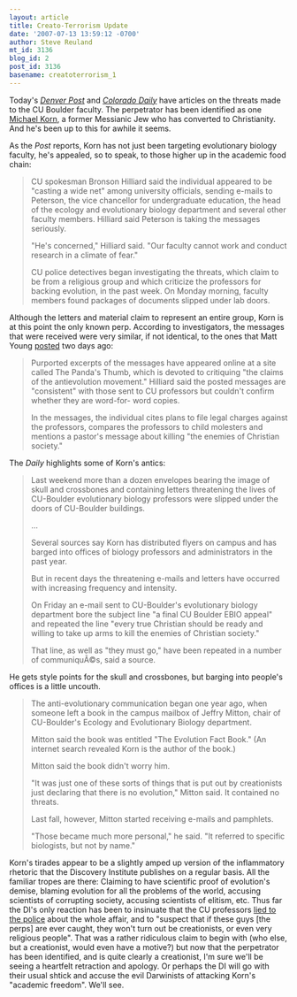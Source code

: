 ```yaml
---
layout: article
title: Creato-Terrorism Update
date: '2007-07-13 13:59:12 -0700'
author: Steve Reuland
mt_id: 3136
blog_id: 2
post_id: 3136
basename: creatoterrorism_1
---
```

Today's [_Denver Post_](http://origin.denverpost.com/news/ci_6362396) and  [_Colorado Daily_](http://www.coloradodaily.com/articles/2007/07/12/news/c_u_and_boulder/news1.txt) have articles on the threats made to the CU Boulder faculty.  The perpetrator has been identified as one [Michael Korn](http://jesusoverisrael.blogspot.com/), a former Messianic Jew who has converted to Christianity.  And he's been up to this for awhile it seems. 

As the _Post_ reports, Korn has not just been targeting evolutionary biology faculty, he's appealed, so to speak, to those higher up in the academic food chain:  

> CU spokesman Bronson Hilliard said the individual appeared to be "casting a wide net" among university officials, sending e-mails to Peterson, the vice chancellor for undergraduate education, the head of the ecology and evolutionary biology department and several other faculty members. Hilliard said Peterson is taking the messages seriously.
> 
> "He's concerned," Hilliard said. "Our faculty cannot work and conduct research in a climate of fear."
> 
> CU police detectives began investigating the threats, which claim to be from a religious group and which criticize the professors for backing evolution, in the past week. On Monday morning, faculty members found packages of documents slipped under lab doors.

Although the letters and material claim to represent an entire group, Korn is at this point the only known perp.  According to investigators, the messages that were received were very similar, if not identical, to the ones that Matt Young [posted](/archives/2007/07/threats-against-university-of-colorado-biologists.html) two days ago: 

> Purported excerpts of the messages have appeared online at a site called The Panda's Thumb, which is devoted to critiquing "the claims of the antievolution movement." Hilliard said the posted messages are "consistent" with those sent to CU professors but couldn't confirm whether they are word-for- word copies.
> 
> In the messages, the individual cites plans to file legal charges against the professors, compares the professors to child molesters and mentions a pastor's message about killing "the enemies of Christian society." 

The _Daily_ highlights some of Korn's antics:

> Last weekend more than a dozen envelopes bearing the image of skull and crossbones and containing letters threatening the lives of CU-Boulder evolutionary biology professors were slipped under the doors of CU-Boulder buildings.
> 
> ...
> 
> Several sources say Korn has distributed flyers on campus and has barged into offices of biology professors and administrators in the past year.
> 
> But in recent days the threatening e-mails and letters have occurred with increasing frequency and intensity.
> 
> On Friday an e-mail sent to CU-Boulder's evolutionary biology department bore the subject line "a final CU Boulder EBIO appeal" and repeated the line "every true Christian should be ready and willing to take up arms to kill the enemies of Christian society."
> 
> That line, as well as "they must go," have been repeated in a number of communiquÃ©s, said a source.

He gets style points for the skull and crossbones, but barging into people's offices is a little uncouth.  

> The anti-evolutionary communication began one year ago, when someone left a book in the campus mailbox of Jeffry Mitton, chair of CU-Boulder's Ecology and Evolutionary Biology department.
> 
> Mitton said the book was entitled "The Evolution Fact Book." (An internet search revealed Korn is the author of the book.)
> 
> Mitton said the book didn't worry him.
> 
> "It was just one of these sorts of things that is put out by creationists just declaring that there is no evolution," Mitton said. It contained no threats.
> 
> Last fall, however, Mitton started receiving e-mails and pamphlets.
> 
> "Those became much more personal," he said. "It referred to specific biologists, but not by name." 

Korn's tirades appear to be a slightly amped up version of the inflammatory rhetoric that the Discovery Institute publishes on a regular basis.  All the familiar tropes are there:  Claiming to have scientific proof of evolution's demise,  blaming evolution for all the problems of the world, accusing scientists of corrupting society, accusing scientists of elitism, etc.  Thus far the DI's only reaction has been to insinuate that the CU professors [lied to the police](http://www.evolutionnews.org/2007/07/thou_shalt_not_lie_to_the_poli.html) about the whole affair, and to "suspect that if these guys \[the perps\] are ever caught, they won't turn out be creationists, or even very religious people".  That was a rather ridiculous claim to begin with (who else, but a creationist, would even have a motive?) but now that the perpetrator has been identified, and is quite clearly a creationist, I'm sure we'll be seeing a heartfelt retraction and apology.  Or perhaps the DI will go with their usual shtick and accuse the evil Darwinists of attacking Korn's "academic freedom".  We'll see.
